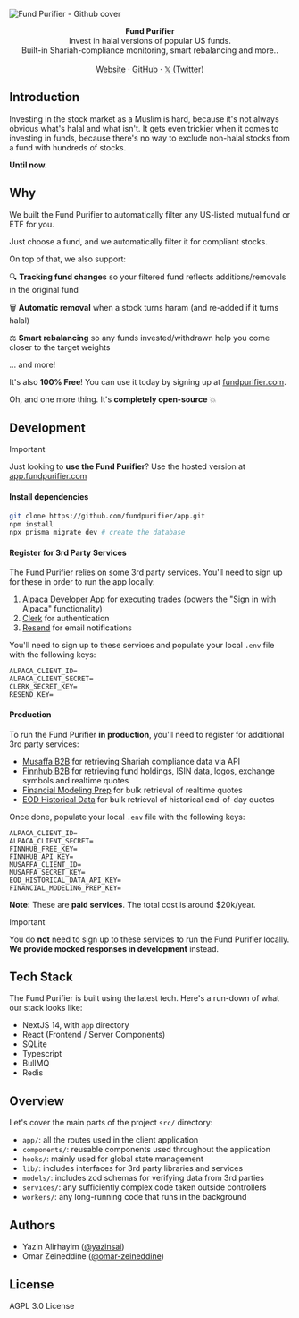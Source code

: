 ![Fund Purifier - Github cover](https://fundpurifier.com/static/github-cover.png)

<div align="center"><strong>Fund Purifier</strong></div>
<div align="center">Invest in halal versions of popular US funds.<br />Built-in Shariah-compliance monitoring, smart rebalancing and more..</div>
<br />
<div align="center">
<a href="https://fundpurifier.com">Website</a> 
<span> · </span>
<a href="https://github.com/fundpurifier/app">GitHub</a> 
<span> · </span>
<a href="https://x.com/FundPurifier">𝕏 (Twitter)</a>
</div>

## Introduction

Investing in the stock market as a Muslim is hard, because it's not always obvious what's halal and what isn't. It gets even trickier when it comes to investing in funds, because there's no way to exclude non-halal stocks from a fund with hundreds of stocks.

**Until now.**

## Why

We built the Fund Purifier to automatically filter any US-listed mutual fund or ETF for you.

Just choose a fund, and we automatically filter it for compliant stocks.

On top of that, we also support:

🔍 **Tracking fund changes** so your filtered fund reflects additions/removals in the original fund

🗑️ **Automatic removal** when a stock turns haram (and re-added if it turns halal)

⚖️ **Smart rebalancing** so any funds invested/withdrawn help you come closer to the target weights

... and more!

It's also **100% Free**! You can use it today by signing up at [fundpurifier.com](https://fundpurifier.com).

Oh, and one more thing. It's **completely open-source** 💥

## Development

> [!IMPORTANT]
> Just looking to **use the Fund Purifier**? Use the hosted version at [app.fundpurifier.com](https://app.fundpurifier.com)

#### Install dependencies

```sh
git clone https://github.com/fundpurifier/app.git
npm install
npx prisma migrate dev # create the database
```

#### Register for 3rd Party Services

The Fund Purifier relies on some 3rd party services. You'll need to sign up for these in order to run the app locally:

1. [Alpaca Developer App](https://alpaca.markets/docs/oauth/registration/) for executing trades (powers the "Sign in with Alpaca" functionality)
2. [Clerk](https://clerk.com) for authentication
3. [Resend](https://resend.com) for email notifications

You'll need to sign up to these services and populate your local `.env` file with the following keys:

```env
ALPACA_CLIENT_ID=
ALPACA_CLIENT_SECRET=
CLERK_SECRET_KEY=
RESEND_KEY=
```

#### Production

To run the Fund Purifier **in production**, you'll need to register for additional 3rd party services:

- [Musaffa B2B](https://api.musaffa.com/#b2b-api-v3-0) for retrieving Shariah compliance data via API
- [Finnhub B2B](https://finnhub.io/pricing-startups-and-enterprise) for retrieving fund holdings, ISIN data, logos, exchange symbols and realtime quotes
- [Financial Modeling Prep](https://site.financialmodelingprep.com/pricing-plans) for bulk retrieval of realtime quotes
- [EOD Historical Data](https://eodhd.com/pricing) for bulk retrieval of historical end-of-day quotes

Once done, populate your local `.env` file with the following keys:

```env
ALPACA_CLIENT_ID=
ALPACA_CLIENT_SECRET=
FINNHUB_FREE_KEY=
FINNHUB_API_KEY=
MUSAFFA_CLIENT_ID=
MUSAFFA_SECRET_KEY=
EOD_HISTORICAL_DATA_API_KEY=
FINANCIAL_MODELING_PREP_KEY=
```

**Note:** These are **paid services**. The total cost is around $20k/year.

> [!IMPORTANT]
> You do **not** need to sign up to these services to run the Fund Purifier locally. **We provide mocked responses in development** instead.

## Tech Stack

The Fund Purifier is built using the latest tech. Here's a run-down of what our stack looks like:

- NextJS 14, with `app` directory
- React (Frontend / Server Components)
- SQLite
- Typescript
- BullMQ
- Redis

## Overview

Let's cover the main parts of the project `src/` directory:

- `app/`: all the routes used in the client application
- `components/`: reusable components used throughout the application
- `hooks/`: mainly used for global state management
- `lib/`: includes interfaces for 3rd party libraries and services
- `models/`: includes zod schemas for verifying data from 3rd parties
- `services/`: any sufficiently complex code taken outside controllers
- `workers/`: any long-running code that runs in the background

## Authors

- Yazin Alirhayim ([@yazinsai](https://x.com/yazinsai))
- Omar Zeineddine ([@omar-zeineddine](https://github.com/omar-zeineddine/))

## License

AGPL 3.0 License
